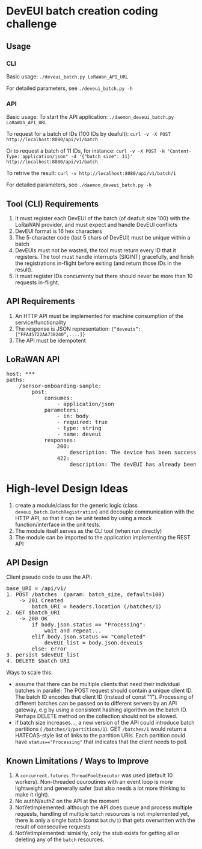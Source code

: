 # DevEUI batch creation coding challenge

## Usage
### CLI
Basic usage:
`./deveui_batch.py LoRaWan_API_URL`

For detailed parameters, see `./deveui_batch.py -h` 

### API
Basic usage:
To start the API application:
`./daemon_deveui_batch.py LoRaWan_API_URL`

To request for a batch of IDs (100 IDs by deafult):
`curl -v -X POST http://localhost:8080/api/v1/batch`

Or to request a batch of 11 IDs, for instance:
`curl -v -X POST -H "Content-Type: application/json" -d '{"batch_size": 11}' http://localhost:8080/api/v1/batch`

To retrive the result:
`curl -v http://localhost:8080/api/v1/batch/1`

For detailed parameters, see `./daemon_deveui_batch.py -h`

## Tool (CLI) Requirements
1. It must register each DevEUI of the batch (of deafult size 100) with the LoRaWAN provider, and must expect and handle DevEUI conflicts
1. DevEUI format is 16 hex characters
1. The 5-character code (last 5 chars of DevEUI) must be unique within a batch
1. DevEUIs must not be wasted, the tool must return every ID that it registers. The tool must handle interrupts (SIGINT) gracefully, and finish the registrations in-flight before exiting (and return those IDs in the result).
1. It must register IDs concurrenty but there should never be more than 10 requests in-flight.
 
## API Requirements
1. An HTTP API must be implemented for machine consumption of the service/functionality
1. The response is JSON representation: `{“deveuis”: [“FFA45722AA738240”,....]}`
1. The API must be idempotent

## LoRaWAN API

<pre>
host: ***
paths:
	/sensor-onboarding-sample:
		post:
			consumes:
				- application/json
			parameters:
				- in: body
				- required: true
				- type: string
				- name: deveui
			responses:
				200:
					description: The device has been successfully registered
				422:
					description: The devEUI has already been used
</pre>

# High-level Design Ideas
1. create a module/class for the generic logic (class `deveui_batch.BatchRegistration`) and decouple communication with the HTTP API, so that it can be unit tested by using a mock function/interface in the unit tests.
1. The module itself serves as the CLI tool (when run directly)
1. The module can be imported to the application implementing the REST API

## API Design

Client pseudo code to use the API:
<pre>
base_URI = /api/v1/
1. POST /batches  (param: batch_size, default=100)
	-> 201 Created
		batch_URI = headers.location (/batches/1)
2. GET $batch_URI
	-> 200 OK
		if body.json.status == "Processing":
			wait and repeat...
		elif body.json.status == "Completed"
			devEUI_list = body.json.deveuis
		else: error
3. persist $devEUI_list
4. DELETE $batch_URI
</pre>

Ways to scale this:
- assume that there can be multiple clients that need their individual batches in parallel:
	The POST request should contain a unique client ID. The batch ID encodes that client ID (instead of const "1"). Processing of different batches can be passed on to different servers by an API gateway, e.g by using a consistent hashing algorithm on the batch ID. Perhaps DELETE method on the collection should not be allowed.
- if batch size increases..., a new version of the API could introduce batch partitions ( `/batches/1/partitions/1`). GET `/batches/1` would return a HATEOAS-style list of links to the partition URIs. Each partition could have `status=="Processing"` that indicates that the client needs to poll.

## Known Limitations / Ways to Improve
1. A `concurrent.futures.ThreadPoolExecutor` was used (default 10 workers). Non-threaded couroutines with an event loop is more lightweight and generally safer (but also needs a lot more thinking to make it right).
1. No authN/authZ on the API at the moment
1. NotYetImplemented: although the API does queue and process multiple requests, handling of multiple `batch` resources is not implemented yet, there is only a single batch (const `batch/1`) that gets overwritten with the result of consecutive requests 
1. NotYetImplemented: simialrly, only the stub exists for getting all or deleting any of the `batch` resources.
